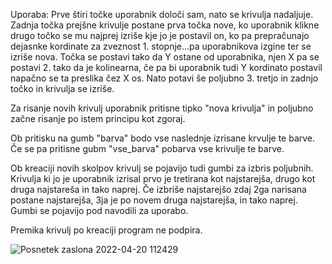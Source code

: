 Uporaba:
Prve štiri točke uporabnik določi sam, nato se krivulja nadaljuje. Zadnja točka prejšne krivulje postane prva točka nove, 
ko uporabnik klikne drugo točko se mu najprej izriše kje jo je postavil on, ko pa prepračunajo dejasnke kordinate za zveznost 1. 
stopnje...pa uporabnikova izgine ter se izriše nova. Točka se postavi tako da Y ostane od uporabnika, njen X pa se postavi 2. 
tako da je kolinearna, če pa bi uporabnik tudi Y kordinato postavil napačno se ta preslika čez X os. Nato potavi še poljubno 3. 
tretjo in zadnjo točko in krivulja se izriše.

Za risanje novih krivulj uporabnik pritisne tipko "nova krivulja" in poljubno začne risanje po istem principu kot zgoraj.

Ob pritisku na gumb "barva" bodo vse naslednje izrisane krvulje te barve. Če se pa pritisne gubm "vse_barva" pobarva vse krivulje te barve.

Ob kreaciji novih skolpov krivulj se pojavijo tudi gumbi za izbris poljubnih. Krivulja ki jo je uporabnik izrisal prvo je tretirana kot najstarejša,
drugo kot druga najstareša in tako naprej. Če izbriše najstarejšo zdaj 2ga narisana postane najstarejša, 3ja je po novem druga najstarejša, in tako naprej.
Gumbi se pojavijo pod navodili za uporabo.

Premika krivulj po kreaciji program ne podpira.

![Posnetek zaslona 2022-04-20 112429](https://user-images.githubusercontent.com/37377101/164197214-75f5a959-b28b-4e95-b977-383458726ade.png)
